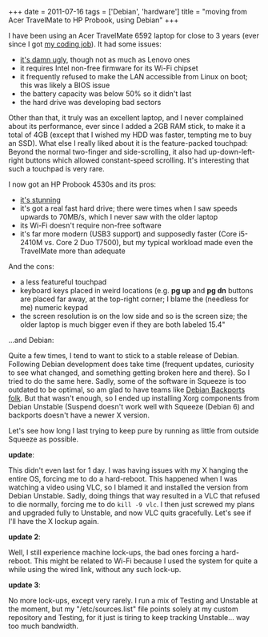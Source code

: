 +++
date = 2011-07-16
tags = ['Debian', 'hardware']
title = "moving from Acer TravelMate to HP Probook, using Debian"
+++

I have been using an Acer TravelMate 6592 laptop for close to 3 years
(ever since I got [my coding job]). It had some issues:

-   [it\'s damn ugly], though not as much as Lenovo ones
-   it requires Intel non-free firmware for its Wi-Fi chipset
-   it frequently refused to make the LAN accessible from Linux on boot;
    this was likely a BIOS issue
-   the battery capacity was below 50% so it didn\'t last
-   the hard drive was developing bad sectors

Other than that, it truly was an excellent laptop, and I never
complained about its performance, ever since I added a 2GB RAM stick, to
make it a total of 4GB (except that I wished my HDD was faster, tempting
me to buy an SSD). What else I really liked about it is the
feature-packed touchpad: Beyond the normal two-finger and
side-scrolling, it also had up-down-left-right buttons which allowed
constant-speed scrolling. It\'s interesting that such a touchpad is very
rare.

I now got an HP Probook 4530s and its pros:

-   [it\'s stunning]
-   it\'s got a real fast hard drive; there were times when I saw speeds
    upwards to 70MB/s, which I never saw with the older laptop
-   its Wi-Fi doesn\'t require non-free software
-   it\'s far more modern (USB3 support) and supposedly faster (Core
    i5-2410M vs. Core 2 Duo T7500), but my typical workload made even
    the TravelMate more than adequate

And the cons:

-   a less featureful touchpad
-   keyboard keys placed in weird locations (e.g. **pg up** and **pg
    dn** buttons are placed far away, at the top-right corner; I blame
    the (needless for me) numeric keypad
-   the screen resolution is on the low side and so is the screen size;
    the older laptop is much bigger even if they are both labeled 15.4\"

\...and Debian:

Quite a few times, I tend to want to stick to a stable release of
Debian. Following Debian development does take time (frequent updates,
curiosity to see what changed, and something getting broken here and
there). So I tried to do the same here. Sadly, some of the software in
Squeeze is too outdated to be optimal, so am glad to have teams like
[Debian Backports folk]. But that wasn\'t enough, so I ended up
installing Xorg components from Debian Unstable (Suspend doesn\'t work
well with Squeeze (Debian 6) and backports doesn\'t have a newer X
version.

Let\'s see how long I last trying to keep pure by running as little from
outside Squeeze as possible.

**update**:

This didn\'t even last for 1 day. I was having issues with my X hanging
the entire OS, forcing me to do a hard-reboot. This happened when I was
watching a video using VLC, so I blamed it and installed the version
from Debian Unstable. Sadly, doing things that way resulted in a VLC
that refused to die normally, forcing me to do `kill -9 vlc`. I then
just screwed my plans and upgraded fully to Unstable, and now VLC quits
gracefully. Let\'s see if I\'ll have the X lockup again.

**update 2**:

Well, I still experience machine lock-ups, the bad ones forcing a
hard-reboot. This might be related to Wi-Fi because I used the system
for quite a while using the wired link, without any such lock-up.

**update 3**:

No more lock-ups, except very rarely. I run a mix of Testing and
Unstable at the moment, but my \"/etc/sources.list\" file points solely
at my custom repository and Testing, for it just is tiring to keep
tracking Unstable\... way too much bandwidth.

  [my coding job]: http://tshepang.net/me-got-meself-a-coding-job
  [it\'s damn ugly]: http://www.google.co.za/search?hl=en&biw=1366&bih=630&q=6592+acer&um=1&ie=UTF-8&tbm=isch&source=og&sa=N&tab=wi
  [it\'s stunning]: http://www.google.co.za/search?q=probook+4530s&um=1&ie=UTF-8&tbm=isch&source=og&sa=N&hl=en&tab=wi&biw=1366&bih=630
  [Debian Backports folk]: http://tshepang.net/thanks-to-the-debian-backports-team
